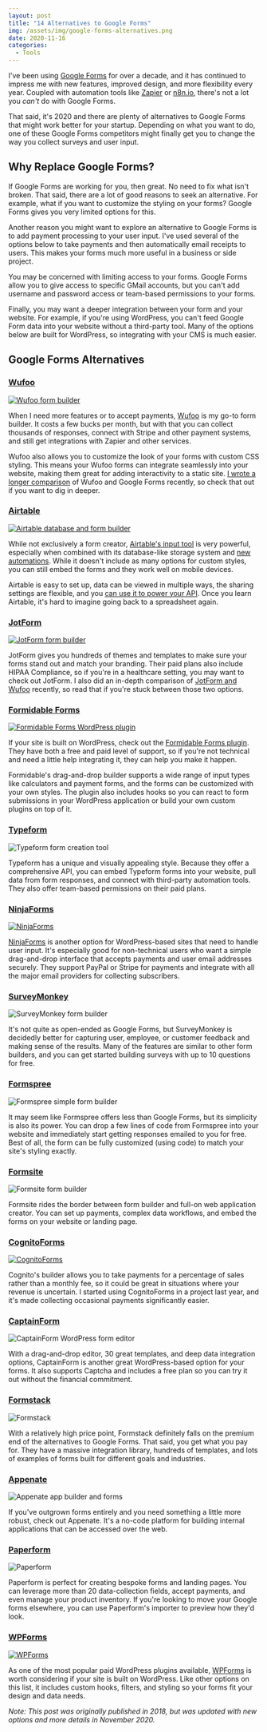 ```yaml
---
layout: post
title: "14 Alternatives to Google Forms"
img: /assets/img/google-forms-alternatives.png
date: 2020-11-16
categories: 
  - Tools
---
```


I've been using [Google Forms](https://www.google.com/forms/about/) for over a decade, and it has continued to impress me with new features, improved design, and more flexibility every year. Coupled with automation tools like [Zapier](https://zapier.com/) or [n8n.io](https://n8n.io/), there's not a lot you _can't_ do with Google Forms.

That said, it's 2020 and there are plenty of alternatives to Google Forms that might work better for your startup. Depending on what you want to do, one of these Google Forms competitors might finally get you to change the way you collect surveys and user input.

<!-- ad-banner -->

## Why Replace Google Forms?
If Google Forms are working for you, then great. No need to fix what isn't broken. That said, there are a lot of good reasons to seek an alternative. For example, what if you want to customize the styling on your forms? Google Forms gives you very limited options for this.

Another reason you might want to explore an alternative to Google Forms is to add payment processing to your user input. I've used several of the options below to take payments and then automatically email receipts to users. This makes your forms much more useful in a business or side project.

You may be concerned with limiting access to your forms. Google Forms allow you to give access to specific GMail accounts, but you can't add username and password access or team-based permissions to your forms.

Finally, you may want a deeper integration between your form and your website. For example, if you're using WordPress, you can't feed Google Form data into your website without a third-party tool. Many of the options below are built for WordPress, so integrating with your CMS is much easier. 

## Google Forms Alternatives

### [Wufoo](https://www.shareasale.com/r.cfm?b=1379130&u=1653894&m=89794)

[![Wufoo form builder](https://i.imgur.com/mPPqT2k.png)](https://www.shareasale.com/r.cfm?b=1379130&u=1653894&m=89794)

When I need more features or to accept payments, [Wufoo](https://www.shareasale.com/r.cfm?b=1379130&u=1653894&m=89794) is my go-to form builder. It costs a few bucks per month, but with that you can collect thousands of responses, connect with Stripe and other payment systems, and still get integrations with Zapier and other services.

Wufoo also allows you to customize the look of your forms with custom CSS styling. This means your Wufoo forms can integrate seamlessly into your website, making them great for adding interactivity to a static site. [I wrote a longer comparison](/posts/wufoo-vs-google-forms) of Wufoo and Google Forms recently, so check that out if you want to dig in deeper.

### [Airtable](https://airtable.com/invite/r/4EaSmQNr)

[![Airtable database and form builder](https://i.imgur.com/Dtv6ff0.png)](https://airtable.com/invite/r/4EaSmQNr)

While not exclusively a form creator, [Airtable's input tool](https://airtable.com/invite/r/4EaSmQNr) is very powerful, especially when combined with its database-like storage system and [new automations](https://support.airtable.com/hc/en-us/articles/360050974153-Automations-Overview). While it doesn't include as many options for custom styles, you can still embed the forms and they work well on mobile devices.

Airtable is easy to set up, data can be viewed in multiple ways, the sharing settings are flexible, and you [can use it to power your API](/posts/using-airtable-as-an-api). Once you learn Airtable, it's hard to imagine going back to a spreadsheet again.


### [JotForm](https://www.jotform.com/pricing/?utm_source=karll-hughes&utm_campaign=jf1&utm_medium=blog)

[![JotForm form builder](https://i.imgur.com/288Z3qm.png)](https://www.jotform.com/pricing/?utm_source=karll-hughes&utm_campaign=jf1&utm_medium=blog)

JotForm gives you hundreds of themes and templates to make sure your forms stand out and match your branding. Their paid plans also include HIPAA Compliance, so if you're in a healthcare setting, you may want to check out JotForm. I also did an in-depth comparison of [JotForm and Wufoo](/posts/jotform-vs-wufoo) recently, so read that if you're stuck between those two options.

### [Formidable Forms](https://www.shareasale.com/r.cfm?b=841990&u=1653894&m=64739)

[![Formidable Forms WordPress plugin](https://i.imgur.com/ReKr2Tq.png)](https://www.shareasale.com/r.cfm?b=841990&u=1653894&m=64739)

If your site is built on WordPress, check out the [Formidable Forms plugin](https://www.shareasale.com/r.cfm?b=841990&u=1653894&m=64739). They have both a free and paid level of support, so if you're not technical and need a little help integrating it, they can help you make it happen.

Formidable's drag-and-drop builder supports a wide range of input types like calculators and payment forms, and the forms can be customized with your own styles. The plugin also includes hooks so you can react to form submissions in your WordPress application or build your own custom plugins on top of it.

### [Typeform](http://typeform.com/)

![Typeform form creation tool](https://i.imgur.com/5vEipka.png)

Typeform has a unique and visually appealing style. Because they offer a comprehensive API, you can embed Typeform forms into your website, pull data from form responses, and connect with third-party automation tools. They also offer team-based permissions on their paid plans.

### [NinjaForms](https://www.shareasale.com/r.cfm?b=812237&u=1653894&m=63061)

[![NinjaForms](https://i.imgur.com/HHOpxwP.png)](https://www.shareasale.com/r.cfm?b=812237&u=1653894&m=63061)

[NinjaForms](https://www.shareasale.com/r.cfm?b=812237&u=1653894&m=63061) is another option for WordPress-based sites that need to handle user input. It's especially good for non-technical users who want a simple drag-and-drop interface that accepts payments and user email addresses securely. They support PayPal or Stripe for payments and integrate with all the major email providers for collecting subscribers.

### [SurveyMonkey](https://www.surveymonkey.com/)

![SurveyMonkey form builder](https://i.imgur.com/1DhLTlQ.png)

It's not quite as open-ended as Google Forms, but SurveyMonkey is decidedly better for capturing user, employee, or customer feedback and making sense of the results. Many of the features are similar to other form builders, and you can get started building surveys with up to 10 questions for free.

### [Formspree](https://formspree.io/)

![Formspree simple form builder](https://i.imgur.com/H5j2HdF.png)

It may seem like Formspree offers less than Google Forms, but its simplicity is also its power. You can drop a few lines of code from Formspree into your website and immediately start getting responses emailed to you for free. Best of all, the form can be fully customized (using code) to match your site's styling exactly.

### [Formsite](https://www.formsite.com/)

![Formsite form builder](https://i.imgur.com/249Vi6n.png)
 
Formsite rides the border between form builder and full-on web application creator. You can set up payments, complex data workflows, and embed the forms on your website or landing page.

### [CognitoForms](https://www.cognitoforms.com/l/referral/?crs=cmVmZGlyZWN0OjpDRlBMYW5k)

[![CognitoForms](https://i.imgur.com/UBfszkf.png)](https://www.cognitoforms.com/l/referral/?crs=cmVmZGlyZWN0OjpDRlBMYW5k)

Cognito's builder allows you to take payments for a percentage of sales rather than a monthly fee, so it could be great in situations where your revenue is uncertain. I started using CognitoForms in a project last year, and it's made collecting occasional payments significantly easier.

### [CaptainForm](https://www.captainform.com/)

![CaptainForm WordPress form editor](https://i.imgur.com/0gRviP5.png)

With a drag-and-drop editor, 30 great templates, and deep data integration options, CaptainForm is another great WordPress-based option for your forms. It also supports Captcha and includes a free plan so you can try it out without the financial commitment.

### [Formstack](https://www.formstack.com/)

![Formstack](https://i.imgur.com/XbxKiV5.png)

With a relatively high price point, Formstack definitely falls on the premium end of the alternatives to Google Forms. That said, you get what you pay for. They have a massive integration library, hundreds of templates, and lots of examples of forms built for different goals and industries.

### [Appenate](https://www.appenate.com/)

![Appenate app builder and forms](https://i.imgur.com/PBb3h0l.png)

If you've outgrown forms entirely and you need something a little more robust, check out Appenate. It's a no-code platform for building internal applications that can be accessed over the web.

### [Paperform](https://paperform.co/)

![Paperform](https://i.imgur.com/C2HIm0F.png)

Paperform is perfect for creating bespoke forms and landing pages. You can leverage more than 20 data-collection fields, accept payments, and even manage your product inventory. If you're looking to move your Google forms elsewhere, you can use Paperform's importer to preview how they'd look.

### [WPForms](https://www.shareasale.com/r.cfm?b=834775&u=1653894&m=64312)

[![WPForms](https://i.imgur.com/v1aYTCW.png)](https://www.shareasale.com/r.cfm?b=834775&u=1653894&m=64312)

As one of the most popular paid WordPress plugins available, [WPForms](https://www.shareasale.com/r.cfm?b=834775&u=1653894&m=64312) is worth considering if your site is built on WordPress. Like other options on this list, it includes custom hooks, filters, and styling so your forms fit your design and data needs. 

<!-- ad-banner -->

_Note: This post was originally published in 2018, but was updated with new options and more details in November 2020._
